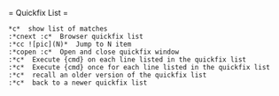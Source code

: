 = Quickfix List =

	*c*  show list of matches
	:*cnext :c*  Browser quickfix list
	:*cc ![pic](N)*  Jump to N item
	:*copen :c*  Open and close quickfix window
	:*c*  Execute {cmd} on each line listed in the quickfix list
	:*c*  Execute {cmd} once for each line listed in the quickfix list
	:*c*  recall an older version of the quickfix list
	:*c*  back to a newer quickfix list
